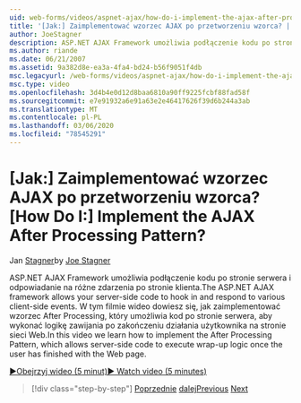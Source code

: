 ```yaml
---
uid: web-forms/videos/aspnet-ajax/how-do-i-implement-the-ajax-after-processing-pattern
title: '[Jak:] Zaimplementować wzorzec AJAX po przetworzeniu wzorca? | Microsoft Docs'
author: JoeStagner
description: ASP.NET AJAX Framework umożliwia podłączenie kodu po stronie serwera i odpowiadanie na różne zdarzenia po stronie klienta. W tym filmie wideo dowiesz się, jak zaimplementować AFT...
ms.author: riande
ms.date: 06/21/2007
ms.assetid: 9a382d8e-ea3a-4fa4-bd24-b56f9051f4db
msc.legacyurl: /web-forms/videos/aspnet-ajax/how-do-i-implement-the-ajax-after-processing-pattern
msc.type: video
ms.openlocfilehash: 3d4b4e0d12d8baa6810a90ff9225fcbf88fad58f
ms.sourcegitcommit: e7e91932a6e91a63e2e46417626f39d6b244a3ab
ms.translationtype: MT
ms.contentlocale: pl-PL
ms.lasthandoff: 03/06/2020
ms.locfileid: "78545291"
---
```

# <a name="how-do-i-implement-the-ajax-after-processing-pattern"></a><span data-ttu-id="31b38-105">[Jak:] Zaimplementować wzorzec AJAX po przetworzeniu wzorca?</span><span class="sxs-lookup"><span data-stu-id="31b38-105">[How Do I:] Implement the AJAX After Processing Pattern?</span></span>

<span data-ttu-id="31b38-106">Jan [Stagner](https://github.com/JoeStagner)</span><span class="sxs-lookup"><span data-stu-id="31b38-106">by [Joe Stagner](https://github.com/JoeStagner)</span></span>

<span data-ttu-id="31b38-107">ASP.NET AJAX Framework umożliwia podłączenie kodu po stronie serwera i odpowiadanie na różne zdarzenia po stronie klienta.</span><span class="sxs-lookup"><span data-stu-id="31b38-107">The ASP.NET AJAX framework allows your server-side code to hook in and respond to various client-side events.</span></span> <span data-ttu-id="31b38-108">W tym filmie wideo dowiesz się, jak zaimplementować wzorzec After Processing, który umożliwia kod po stronie serwera, aby wykonać logikę zawijania po zakończeniu działania użytkownika na stronie sieci Web.</span><span class="sxs-lookup"><span data-stu-id="31b38-108">In this video we learn how to implement the After Processing Pattern, which allows server-side code to execute wrap-up logic once the user has finished with the Web page.</span></span>

[<span data-ttu-id="31b38-109">&#9654;Obejrzyj wideo (5 minut)</span><span class="sxs-lookup"><span data-stu-id="31b38-109">&#9654; Watch video (5 minutes)</span></span>](https://channel9.msdn.com/Blogs/ASP-NET-Site-Videos/how-do-i-implement-the-ajax-after-processing-pattern)

> [!div class="step-by-step"]
> <span data-ttu-id="31b38-110">[Poprzednie](how-do-i-use-the-aspnet-ajax-history-control.md)
> [dalej](how-do-i-update-multiple-regions-of-a-page-with-aspnet-ajax.md)</span><span class="sxs-lookup"><span data-stu-id="31b38-110">[Previous](how-do-i-use-the-aspnet-ajax-history-control.md)
[Next](how-do-i-update-multiple-regions-of-a-page-with-aspnet-ajax.md)</span></span>
